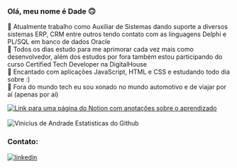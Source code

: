 ### Olá, meu nome é Dade 🙃

  🌱 Atualmente trabalho como Auxiliar de Sistemas dando suporte a diversos sistemas ERP, CRM entre outros tendo contato com as linguagens Delphi e PL/SQL em banco de dados Oracle </br>
  🔭 Todos os dias estudo para me aprimorar cada vez mais como desenvolvedor, além dos estudos por fora também estou participando do curso Certified Tech Developer na DigitalHouse</br>
  👯 Encantado com aplicações JavaScript, HTML e CSS e estudando todo dia sobre :)</br>
  🥰 Fora do mundo tech eu sou xonado no mundo automotivo e de viajar por aí (apenas por aí)</br>

[![Link para uma página do Notion com anotações sobre o aprendizado](https://img.shields.io/badge/-Confira%20todo%20meu%20progresso%20no%20curso%20CertifiedTechDev%20clicando%20aqui!-060606?style=flat&labelColor=0D0D0D&logo=Notion&Color=white)](https://eggplant-jingle-128.notion.site/CertifiedTechDeveloper-a48af58b5c1741f6ac3b24c0b97fec38)\
 </br>
![Vinicius de Andrade Estatisticas do Github](https://github-readme-stats.vercel.app/api?username=andradeviniicius&show_icons=true&theme=radical)</br>
### Contato:
[![linkedin](https://img.shields.io/badge/LinkedIn-0077B5?style=for-the-badge&logo=linkedin&logoColor=white)](https://www.linkedin.com/in/vinicius-andrade-sc/)
